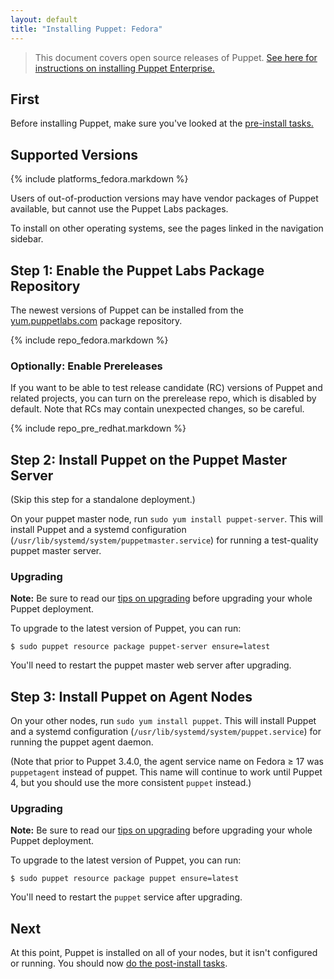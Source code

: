 ```yaml
---
layout: default
title: "Installing Puppet: Fedora"
---
```


[peinstall]: /pe/latest/install_basic.html
[puppet enterprise]: /pe/latest/

> This document covers open source releases of Puppet. [See here for instructions on installing Puppet Enterprise.][peinstall]

First
-----

Before installing Puppet, make sure you've looked at the [pre-install tasks.](./pre_install.html)

Supported Versions
-----

{% include platforms_fedora.markdown %}

Users of out-of-production versions may have vendor packages of Puppet available, but cannot use the Puppet Labs packages.

To install on other operating systems, see the pages linked in the navigation sidebar.

Step 1: Enable the Puppet Labs Package Repository
-----

The newest versions of Puppet can be installed from the [yum.puppetlabs.com](http://yum.puppetlabs.com) package repository.

{% include repo_fedora.markdown %}

### Optionally: Enable Prereleases

If you want to be able to test release candidate (RC) versions of Puppet and related projects, you can turn on the prerelease repo, which is disabled by default. Note that RCs may contain unexpected changes, so be careful.

{% include repo_pre_redhat.markdown %}

Step 2: Install Puppet on the Puppet Master Server
-----

(Skip this step for a standalone deployment.)

On your puppet master node, run `sudo yum install puppet-server`. This will install Puppet and a systemd configuration (`/usr/lib/systemd/system/puppetmaster.service`) for running a test-quality puppet master server.

### Upgrading

**Note:** Be sure to read our [tips on upgrading](./upgrading.html) before upgrading your whole Puppet deployment.

To upgrade to the latest version of Puppet, you can run:

    $ sudo puppet resource package puppet-server ensure=latest

You'll need to restart the puppet master web server after upgrading.

Step 3: Install Puppet on Agent Nodes
-----

On your other nodes, run `sudo yum install puppet`. This will install Puppet and a systemd configuration (`/usr/lib/systemd/system/puppet.service`) for running the puppet agent daemon.

(Note that prior to Puppet 3.4.0, the agent service name on Fedora ≥ 17 was `puppetagent` instead of puppet. This name will continue to work until Puppet 4, but you should use the more consistent `puppet` instead.)

### Upgrading

**Note:** Be sure to read our [tips on upgrading](./upgrading.html) before upgrading your whole Puppet deployment.

To upgrade to the latest version of Puppet, you can run:

    $ sudo puppet resource package puppet ensure=latest

You'll need to restart the `puppet` service after upgrading.


Next
----

At this point, Puppet is installed on all of your nodes, but it isn't configured or running. You should now [do the post-install tasks](./post_install.html).
